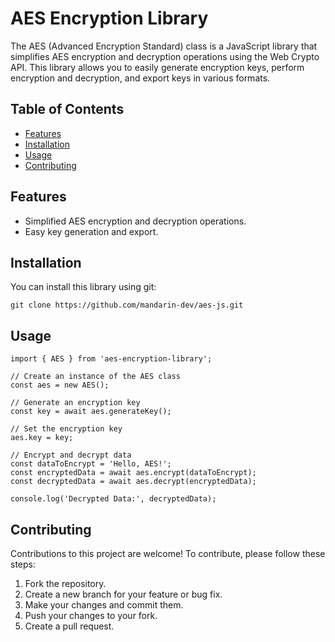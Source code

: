 # AES Encryption Library

The AES (Advanced Encryption Standard) class is a JavaScript library that simplifies AES encryption and decryption operations using the Web Crypto API. This library allows you to easily generate encryption keys, perform encryption and decryption, and export keys in various formats.

## Table of Contents

- [Features](#features)
- [Installation](#installation)
- [Usage](#usage)
- [Contributing](#contributing)

## Features

- Simplified AES encryption and decryption operations.
- Easy key generation and export.

## Installation

You can install this library using git:

```
git clone https://github.com/mandarin-dev/aes-js.git
```

## Usage
```
import { AES } from 'aes-encryption-library';

// Create an instance of the AES class
const aes = new AES();

// Generate an encryption key
const key = await aes.generateKey();

// Set the encryption key
aes.key = key;

// Encrypt and decrypt data
const dataToEncrypt = 'Hello, AES!';
const encryptedData = await aes.encrypt(dataToEncrypt);
const decryptedData = await aes.decrypt(encryptedData);

console.log('Decrypted Data:', decryptedData);

```

## Contributing

Contributions to this project are welcome! To contribute, please follow these steps:

1. Fork the repository.
2. Create a new branch for your feature or bug fix.
3. Make your changes and commit them.
4. Push your changes to your fork.
5. Create a pull request.
